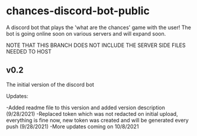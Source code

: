 # chances-discord-bot-public
A discord bot that plays the 'what are the chances' game with the user! The bot is going online soon on various servers and will expand soon.

NOTE THAT THIS BRANCH DOES NOT INCLUDE THE SERVER SIDE FILES NEEDED TO HOST

## v0.2
The initial version of the discord bot

Updates:

-Added readme file to this version and added version description (9/28/2021)
-Replaced token which was not redacted on initial upload, everything is fine now, new token was created and will be generated every push (9/28/2021)
-More updates coming on 10/8/2021
